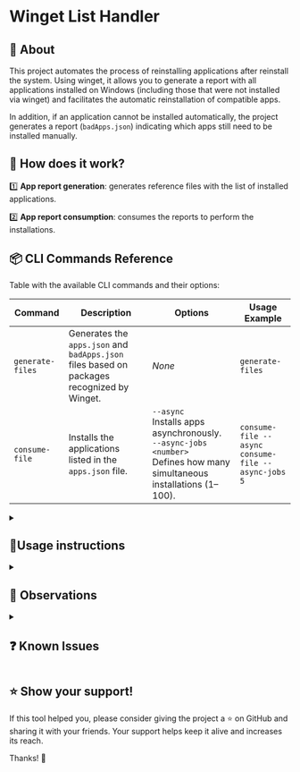 # Winget List Handler

## 🔎 About

This project automates the process of reinstalling applications after reinstall the system. Using winget, it allows you to generate a report with all applications installed on Windows (including those that were not installed via winget) and facilitates the automatic reinstallation of compatible apps.

In addition, if an application cannot be installed automatically, the project generates a report (`badApps.json`) indicating which apps still need to be installed manually.

## 📌 How does it work?

1️⃣ **App report generation**: generates reference files with the list of installed applications.

2️⃣ **App report consumption**: consumes the reports to perform the installations.

## 📦 CLI Commands Reference

Table with the available CLI commands and their options:

| Command          | Description                                                                                | Options                                                                                                                       | Usage Example                                           |
| ---------------- | ------------------------------------------------------------------------------------------ | ----------------------------------------------------------------------------------------------------------------------------- | ------------------------------------------------------- |
| `generate-files` | Generates the `apps.json` and `badApps.json` files based on packages recognized by Winget. | _None_                                                                                                                        | `generate-files`                                        |
| `consume-file`   | Installs the applications listed in the `apps.json` file.                                  | `--async`<br>Installs apps asynchronously.<br>`--async-jobs <number>`<br>Defines how many simultaneous installations (1–100). | `consume-file --async`<br>`consume-file --async-jobs 5` |

<details>
  <summary>
    <h2> 👤Usage instructions</h2>    
  </summary>

### ⚙️ Prerequisites for use

- ![Windows](https://img.shields.io/badge/Windows-0078D6?style=for-the-badge&logo=windows&logoColor=white)
- ![Winget-cli](https://img.shields.io/badge/Winget_CLI-%234D4D4D.svg?style=for-the-badge&logo=windows-terminal&logoColor=white)

### 📥 Download and Install

1. Access the project's [releases page](https://github.com/mtpontes/winget-list-handler/releases).
2. Download the latest version of the `winget-handler.exe` file.
3. Keep this `.exe` in an isolated directory for better use.

<details>
  <summary><h3>1️⃣ Configure Winget</h3></summary>

Before you start using the solution, check if you have winget installed and configured correctly on your machine.

By default, Winget is already installed on Windows 10/11 systems, but if you don't have it, get it from its official [repository](https://github.com/microsoft/winget-cli?tab=readme-ov-file). Just go to the releases page and download the package with the `.msixbundle` extension in _assets_ and run the installation.

[Official Winget-cli](https://github.com/microsoft/winget-cli?tab=readme-ov-file)

Use the following command to check if Winget is installed:

```sh
winget --version
```

Then use the following command and accept the Microsoft Store terms:

```sh
winget list
```

When asked about the Microsoft Store terms, press `Y` to accept.

If this term is not accepted, it will not be possible to use the solution. This term is from Microsoft for use of the
Winget tool and has no direct relation to the application, however, this solution is based on the Winget tool and
relies on it being properly configured to work.

</details>

<details>
  <summary><h3>2️⃣ Generate reports before system reinstallation</h3></summary>

Before before system reinstallation, run the application report generation. These reports are necessary for the solution
to install the current applications on the machine. In addition, it also provides a report with the list of applications that will not be installed by the solution, serving as a guideline for which apps you will need to install manually.

Run the command to generate the reference files for the installed applications:

```sh
# Powershell
./winget-handler generate-files

# CMD
winget-handler generate-files
```

This will create a directory and two files where `winget-handler.exe` is running:

📁 **`generatedFiles`** → Contains the application reports.

📄 **`apps.json`** → Contains only the applications that can be reinstalled automatically via winget. It is crucial for the next step and operation of the solution.

📄 **`badApps.json`** → Lists the applications that **cannot** be reinstalled automatically, either due to lack of support in winget or due to problems with the output of the `winget list` command.

📄 **`fails.json`** → Lists the apps that presented some errors during the installation.

Copy the `generatedFiles` directory and the `winget-handler.exe` executable to a safe.

After that, you can reinstall the system.

</details>

<details>
  <summary><h3>3️⃣ Install applications after reinstalling the system</h3></summary>

After reinstall the system, recover the `generatedFiles` directory and the `winget-handler.exe` executable.

Then, run one of the three commands:

- **Install the apps one at a time**
  The packages will be installed **one by one** synchronously.

  ```sh
  # Powershell
  ./winget-handler consume-file

  # CMD
  winget-handler consume-file
  ```

- **Installs 5 apps simultaneously in a queue**

  When an installation is finished, start another one that is in the queue

  ```sh
  # Powershell
  ./winget-handler consume-file --async

  # CMD
  winget-handler consume-file --async
  ```

- **Allows you to define how many apps can be installed simultaneously**

  ```sh
  # Powershell
  ./winget-handler consume-file --async-jobs=<NUMBER_FROM_1_TO_100>

  # CMD
  winget-handler consume-file --async-jobs=<NUMBER_FROM_1_TO_100>
  ```

</details>

---

</details>

<details>
  <summary><h2>📢 Observations</h2></summary>

This process may take a while, as it depends on the speed of the package servers and the capacity of your hardware.

- Synchronous installation is slower, but consumes less RAM, CPU and storage writes.
- Asynchronous installation is faster, but the number of packages installed simultaneously can impact the overall performance of the machine, and may be limited by the write speed of the system's default storage.
- The default for asynchronous installations is 5 simultaneous packages.

</details>

<details>
  <summary><h2>❓ Known Issues</h2></summary>

- **Winget is not installed/configured**: Make sure Winget is installed and configured correctly.
- **Some applications were not reinstalled**: Check the `badApps.json` file and install manually.
- **Error running the executable**: Run as administrator and try again.
- **The app does not find the file exec.bat**: Keep the exec.bat file at the same `.exe` application level level. The .bat file was the way I found to circumvent some terminal limitations. For some specific applications it is necessary to insert a second input that may vary from package to package, but when the execution is done via .BAT This second input is ignored and the winget follows the normal flow.

If you encounter other problems, please open an [issue](https://github.com/mtpontes/winget-list-handler/issues) in the repository.

</details>

## ⭐ Show your support!

If this tool helped you, please consider giving the project a ⭐ on GitHub and sharing it with your friends. Your support helps keep it alive and increases its reach.

Thanks! 👏

</details>
